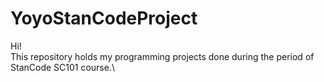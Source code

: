 # YoyoStanCodeProject
Hi!\
This repository holds my programming projects done during the period of StanCode SC101 course.\
